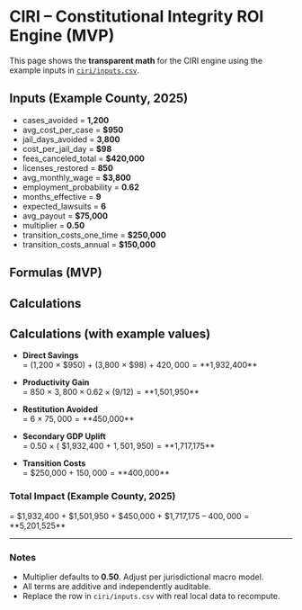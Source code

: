 # CIRI – Constitutional Integrity ROI Engine (MVP)

This page shows the **transparent math** for the CIRI engine using the example inputs in [`ciri/inputs.csv`](inputs.csv).

## Inputs (Example County, 2025)
- cases_avoided = **1,200**
- avg_cost_per_case = **$950**
- jail_days_avoided = **3,800**
- cost_per_jail_day = **$98**
- fees_canceled_total = **$420,000**
- licenses_restored = **850**
- avg_monthly_wage = **$3,800**
- employment_probability = **0.62**
- months_effective = **9**
- expected_lawsuits = **6**
- avg_payout = **$75,000**
- multiplier = **0.50**
- transition_costs_one_time = **$250,000**
- transition_costs_annual = **$150,000**
## Formulas (MVP)

## Calculations
## Calculations (with example values)
- **Direct Savings**  
  = (1,200 × $950) + (3,800 × $98) + $420,000  
  = **$1,932,400**

- **Productivity Gain**  
  = 850 × $3,800 × 0.62 × (9/12)  
  = **$1,501,950**

- **Restitution Avoided**  
  = 6 × $75,000  
  = **$450,000**

- **Secondary GDP Uplift**  
  = 0.50 × ( $1,932,400 + $1,501,950 )  
  = **$1,717,175**

- **Transition Costs**  
  = $250,000 + $150,000  
  = **$400,000**

### **Total Impact (Example County, 2025)**
= $1,932,400 + $1,501,950 + $450,000 + $1,717,175 – $400,000  
= **$5,201,525**

---

### Notes
- Multiplier defaults to **0.50**. Adjust per jurisdictional macro model.
- All terms are additive and independently auditable.
- Replace the row in `ciri/inputs.csv` with real local data to recompute.
